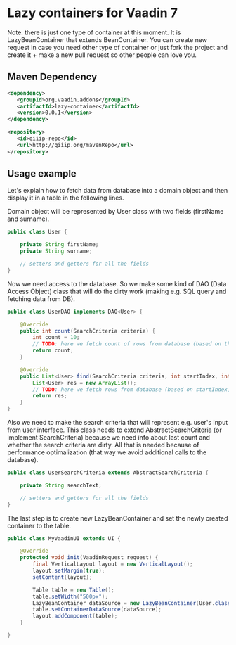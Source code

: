 # Lazy containers for Vaadin 7

Note: there is just one type of container at this moment. It is LazyBeanContainer that extends BeanContainer. You can create new request in case you need other type of container or just fork the project and create it + make a new pull request so other people can love you.

## Maven Dependency

```xml
<dependency>
   <groupId>org.vaadin.addons</groupId>
   <artifactId>lazy-container</artifactId>
   <version>0.0.1</version>
</dependency>

<repository>
   <id>qiiip-repo</id>
   <url>http://qiiip.org/mavenRepo</url>
</repository>
```

## Usage example

Let's explain how to fetch data from database into a domain object and then display it in a table in the following lines.

Domain object will be represented by User class with two fields (firstName and surname).

```java
public class User {

    private String firstName;
    private String surname;

    // setters and getters for all the fields
}
```

Now we need access to the database. So we make some kind of DAO (Data Access Object) class that will do the dirty work (making e.g. SQL query and fetching data from DB).
```java
public class UserDAO implements DAO<User> {

    @Override
    public int count(SearchCriteria criteria) {
        int count = 10;
        // TODO: here we fetch count of rows from database (based on the search criteria)
        return count;
    }

    @Override
    public List<User> find(SearchCriteria criteria, int startIndex, int offset, List<OrderByColumn> columns) {
        List<User> res = new ArrayList();
        // TODO: here we fetch rows from database (based on startIndex, offset and search criteria)
        return res;
    }
}
```

Also we need to make the search criteria that will represent e.g. user's input from user interface. This class needs to extend AbstractSearchCriteria (or implement SearchCriteria) because we need info about last count and whether the search criteria are dirty.
All that is needed because of performance optimalization (that way we avoid additional calls to the database).
```java
public class UserSearchCriteria extends AbstractSearchCriteria {

    private String searchText;

    // setters and getters for all the fields
}
```

The last step is to create new LazyBeanContainer and set the newly created container to the table.
```java
public class MyVaadinUI extends UI {

    @Override
    protected void init(VaadinRequest request) {
        final VerticalLayout layout = new VerticalLayout();
        layout.setMargin(true);
        setContent(layout);

        Table table = new Table();
        table.setWidth("500px");
        LazyBeanContainer dataSource = new LazyBeanContainer(User.class, new UserDAO(), new UserSearchCriteria());
        table.setContainerDataSource(dataSource);
        layout.addComponent(table);
    }

}
```




